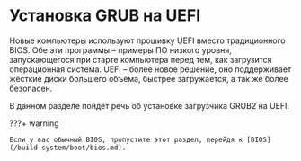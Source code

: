 # Установка GRUB на UEFI

Новые компьютеры используют прошивку UEFI вместо традиционного BIOS. Обе эти программы – примеры ПО низкого уровня, запускающегося при старте компьютера перед тем, как загрузится операционная система. UEFI – более новое решение, оно поддерживает жёсткие диски большего объёма, быстрее загружается, а так же более безопасен.

В данном разделе пойдёт речь об установке загрузчика GRUB2 на UEFI.

???+ warning

    Если у вас обычный BIOS, пропустите этот раздел, перейдя к [BIOS](/build-system/boot/bios.md).
